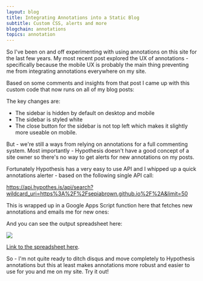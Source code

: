 ```yaml
---
layout: blog
title: Integrating Annotations into a Static Blog
subtitle: Custom CSS, alerts and more
blogchain: annotations
topics: annotation
---
```


So I've been on and off experimenting with using annotations on this site for the last few years. My most recent post explored the UX of annotations - specifically because the mobile UX is probably the main thing preventing me from integrating annotations everywhere on my site.

Based on some comments and insights from that post I came up with this custom code that now runs on all of my blog posts:

<script src="https://gist.github.com/sepiabrown/94d11ecdf9832bb4f8b9697d5ecb8d64.js"></script>

The key changes are:

- The sidebar is hidden by default on desktop and mobile
- The sidebar is styled white
- The close button for the sidebar is not top left which makes it slightly more useable on mobile.

But - we're still a ways from relying on annotations for a full commenting system. Most importantly - Hypothesis doesn't have a good concept of a site owner so there's no way to get alerts for new annotations on my posts.

Fortunately Hypothesis has a very easy to use API and I whipped up a quick annotations alerter - based on the following single API call:

<https://api.hypothes.is/api/search?wildcard_uri=https%3A%2F%2Fsepiabrown.github.io%2F%2A&limit=50>

This is wrapped up in a Google Apps Script function here that fetches new annotations and emails me for new ones:

<script src="https://gist.github.com/sepiabrown/50fba1a5af3f1c8e6dfab0a5e2e31294.js"></script>

And you can see the output spreadsheet here:

![](/images/gdocsannotations.png)

[Link to the spreadsheet here](https://docs.google.com/spreadsheets/d/104uxjkHheYTMmf3GkTwW-em_lVspqSYrEl0RqXNj4k8/edit#gid=0).

So - I'm not quite ready to ditch disqus and move completely to Hypothesis annotations but this at least makes annotations more robust and easier to use for you and me on my site. Try it out!


